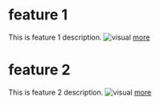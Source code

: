 # feature 1
This is feature 1 description.
![visual](feature_1.jpg)
[more](https://sp.com/feature/1)

# feature 2
This is feature 2 description.
![visual](feature_2.jpg)
[more](https://sp.com/feature/2)


